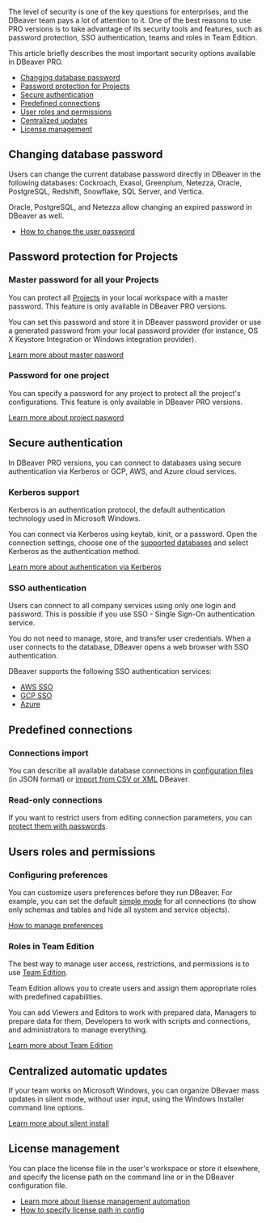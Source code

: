 The level of security is one of the key questions for enterprises, and the DBeaver team pays a lot of attention to it. One of the best reasons to use PRO versions is to take advantage of its security tools and features, such as password protection, SSO authentication, teams and roles in Team Edition.

This article briefly describes the most important security options available in DBeaver PRO.

- [Changing database password](#changing-database-password)
- [Password protection for Projects](#password-protection-for-projects)
- [Secure authentication](#secure-authentication)
- [Predefined connections](#predefined-connections)
- [User roles and permissions](#users-roles-and-permissions)
- [Centralized updates](#centralized-automatic-updates)
- [License management](#license-management)


## Changing database password

Users can change the current database password directly in DBeaver in the following databases: Cockroach, Exasol, Greenplum, Netezza, Oracle, PostgreSQL, Redshift, Snowflake, SQL Server, and Vertica.

Oracle, PostgreSQL, and Netezza allow changing an expired password in DBeaver as well.

- [How to change the user password](https://dbeaver.com/docs/wiki/Change-current-user-password/)

## Password protection for Projects

### Master password for all your Projects

You can protect all [Projects](https://dbeaver.com/docs/wiki/Projects-View/) in your local workspace with a master password. This feature is only available in DBeaver PRO versions.

You can set this password and store it in DBeaver password provider or use a generated password from your local password provider (for instance, OS X Keystore Integration or Windows integration provider).

[Learn more about master pasword](
https://github.com/dbeaver/dbeaver/wiki/Project-security#master-password-for-local-configuration)

### Password for one project

You can specify a password for any project to protect all the project's configurations. This feature is only available in DBeaver PRO versions.

[Learn more about project pasword](https://github.com/dbeaver/dbeaver/wiki/Project-security#project-password)

## Secure authentication

In DBeaver PRO versions, you can connect to databases using secure authentication via Kerberos or GCP, AWS, and Azure cloud services.

### Kerberos support

Kerberos is an authentication protocol, the default authentication technology used in Microsoft Windows.

You can connect via Kerberos using keytab, kinit, or a password. Open the connection settings, choose one of the [supported databases](Kerberos-Authentication) and select Kerberos as the authentication method.

[Learn more about authentication via Kerberos](Kerberos-Authentication)

### SSO authentication

Users can connect to all company services using only one login and password. This is possible if you use SSO - Single Sign-On authentication service.

You do not need to manage, store, and transfer user credentials. When a user connects to the database, DBeaver opens a web browser with SSO authentication.

DBeaver supports the following SSO authentication services:
- [AWS SSO](https://dbeaver.com/docs/wiki/AWS-SSO/)
- [GCP SSO](https://dbeaver.com/docs/wiki/GCP-SSO/)
- [Azure](https://github.com/dbeaver/dbeaver/wiki/Azure-Cloud-Explorer)

## Predefined connections

### Connections import

You can describe all available database connections in [configuration files](https://dbeaver.com/docs/wiki/Admin-Manage-Connections/#provide-predefined-connections) (in JSON format) or [import from CSV or XML](https://dbeaver.com/docs/wiki/Admin-Manage-Connections/#importing-connections-from-csv-xml) DBeaver.

### Read-only connections

If you want to restrict users from editing connection parameters, you can [protect them with passwords](https://dbeaver.com/docs/wiki/Admin-Manage-Connections/#secure-connections-from-editing).

## Users roles and permissions

### Configuring preferences

You can customize users preferences before they run DBeaver. For example, you can set the default [simple mode](https://dbeaver.com/docs/wiki/Simple-and-Advanced-View/) for all connections (to show only schemas and tables and hide all system and service objects).

[How to manage preferences](https://dbeaver.com/docs/wiki/Admin-Manage-Preferences/#configuring-default-navigator-view-for-new-connections)

### Roles in Team Edition

The best way to manage user access, restrictions, and permissions is to use  [Team Edition](https://dbeaver.com/dbeaver-team-edition/).

Team Edition allows you to create users and assign them appropriate roles with predefined capabilities.

You can add Viewers and Editors to work with prepared data, Managers to prepare data for them, Developers to work with scripts and connections, and administrators to manage everything.

[Learn more about Team Edition](https://dbeaver.com/dbeaver-team-edition/)


## Centralized automatic updates

If your team works on Microsoft Windows, you can organize DBevaer mass updates in silent mode, without user input, using the Windows Installer command line options.

[Learn more about silent install](https://github.com/dbeaver/dbeaver/wiki/Windows-Silent-Install)

## License management

You can place the license file in the user's workspace or store it elsewhere, and specify the license path on the command line or in the DBeaver configuration file.

- [Learn more about lisense management automation](https://dbeaver.com/docs/wiki/License-Administration/#license-management-automation)
- [How to specify license path in config](https://dbeaver.com/docs/wiki/License-Administration/#passing-license-file-through-command-line)
